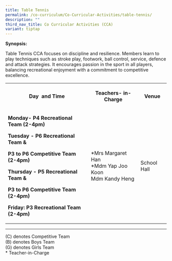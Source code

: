 ```yaml
---
title: Table Tennis
permalink: /co-curriculum/Co-Curricular-Activities/table-tennis/
description: ""
third_nav_title: Co Curricular Activities (CCA)
variant: tiptap
---
```

<p><strong>Synopsis:&nbsp;</strong>
</p>
<p>Table Tennis CCA focuses on discipline and resilience. Members learn to
play techniques such as stroke play, footwork, ball control, service, defence
and attack strategies. It encourages passion in the sport in all players,
balancing recreational enjoyment with a commitment to competitive excellence.&nbsp;</p>
<table style="minWidth: 75px">
<colgroup>
<col>
<col>
<col>
</colgroup>
<tbody>
<tr>
<th rowspan="1" colspan="1">
<p>Day&nbsp; and Time</p>
</th>
<th rowspan="1" colspan="1">
<p>Teachers- in-Charge</p>
</th>
<th rowspan="1" colspan="1">
<p>Venue</p>
</th>
</tr>
<tr>
<td rowspan="1" colspan="1">
<p><strong>Monday- P4 Recreational Team (2-4pm)</strong>
</p>
<p><strong>Tuesday - P6 Recreational Team &amp;</strong>
</p>
<p><strong>P3 to P6 Competitive Team (2-4pm)</strong>
</p>
<p><strong>Thursday - P5 Recreational Team &amp;</strong>
</p>
<p><strong>P3 to P6 Competitive Team (2-4pm)</strong>
</p>
<p><strong>Friday: P3 Recreational Team (2-4pm)</strong>
</p>
</td>
<td rowspan="1" colspan="1">
<p>*Mrs Margaret Han<em><br></em>*Mdm Yap Joo Koon
<br>Mdm Kandy Heng</p>
</td>
<td rowspan="1" colspan="1">
<p>School Hall</p>
</td>
</tr>
</tbody>
</table>
<hr>
<p>(C) denotes Competitive Team
<br>(B) denotes Boys Team
<br>(G) denotes Girls Team
<br>* Teacher-in-Charge</p>
<p>
<br>
</p>